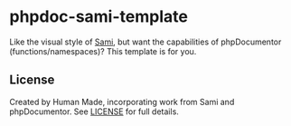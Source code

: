 # phpdoc-sami-template

Like the visual style of [Sami](https://github.com/FriendsOfPHP/Sami), but want the capabilities of phpDocumentor (functions/namespaces)? This template is for you.

## License

Created by Human Made, incorporating work from Sami and phpDocumentor. See [LICENSE](LICENSE) for full details.
